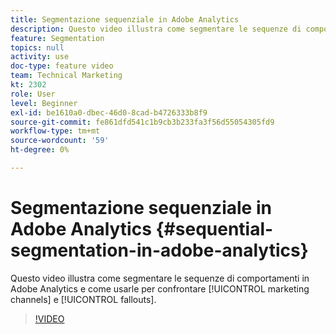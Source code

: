 ```yaml
---
title: Segmentazione sequenziale in Adobe Analytics
description: Questo video illustra come segmentare le sequenze di comportamenti in Adobe Analytics e come usarlo per confrontare canali e fallout di marketing.
feature: Segmentation
topics: null
activity: use
doc-type: feature video
team: Technical Marketing
kt: 2302
role: User
level: Beginner
exl-id: be1610a0-dbec-46d0-8cad-b4726333b8f9
source-git-commit: fe861dfd541c1b9cb3b233fa3f56d55054305fd9
workflow-type: tm+mt
source-wordcount: '59'
ht-degree: 0%

---
```


# Segmentazione sequenziale in Adobe Analytics {#sequential-segmentation-in-adobe-analytics}

Questo video illustra come segmentare le sequenze di comportamenti in Adobe Analytics e come usarle per confrontare [!UICONTROL marketing channels] e [!UICONTROL fallouts].

>[!VIDEO](https://video.tv.adobe.com/v/25405/?quality=12)
